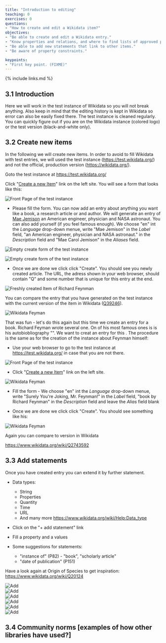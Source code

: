 ```yaml
---
title: "Introduction to editing"
teaching: 0
exercises: 0
questions:
- "How to create and edit a Wikidata item?"
objectives:
- "Be able to create and edit a Wikidata entry."
- "Know properties and relations, and where to find lists of approved properties and relations."
- "Be able to add new statements that link to other items."
- "Be aware of property constraints."

keypoints:
- "First key point. (FIXME)"
---
```



{% include links.md %}

## 3.1 Introduction

Here we will work in the test instance of Wikidata so you will not break anything. Also keep in mind that the editing history is kept in Wikidata so error can also be easily fixed there. The test instance is cleaned regularly. You can quickly figure out if you are on the Wikidata instance (colored logo) or the test version (black-and-white only).

## 3.2 Create new items

In the following we will create new items. In order to avoid to fill Wikidata with test entries, we will used the test instance (https://test.wikidata.org/) and not the official, production version (https://wikidata.org/).

Goto the test instance at https://test.wikidata.org/

Click "[Create a new Item](https://test.wikidata.org/wiki/Special:NewItem)" link on the left site. You will see a form that looks like this:

![Front Page of the test instance](../fig/l03-Screenshot_test_instance_front_page.png)  

- Please fill the form. You can now add an entry about anything you want like a book, a research article or and author. We will generate an entry of [Mae Jemison](https://en.wikipedia.org/wiki/Mae_Jemison) an American engineer, physician and NASA astronaut. You can also add yourself (if you feel famous enough). We choose "en" int the *Language* drop-down menue, write "Mae Jemison" in the *Label* field, "an American engineer, physician and NASA astronaut." in the *Description* field and "Mae Carol Jemison" in the *Aliases* field.

![Empty create form of the test instance](../fig/l03-Screenshot_test_instance_empty_create_page.png)  

![Empty create form of the test instance](../fig/l03-Mae_Jemison_01_Enter_in_form.png)  

- Once we are done we click click "Create". You should see you newly created article. The URL, the adress shown in your web browser, should contain "Q" and some number that is unique for this entry at the end.

![Freshly created Item of Richard Feynman](../fig/l03-Mae_Jemison_02_Newly_created_page.png)  

You can compare the entry that you have generated on the test instance with the current version of the item in Wikidata ([Q39246](https://www.wikidata.org/wiki/Q39246)).

![Wikidata Feyman](../fig/l03-Mae_Jemison_03_Official_Wikidata_entry_full.png)  

That was fun - let's do this again but this time we create an entry for a book. Richard Feyman wrote several one. On of his most famous ones is is his autobiobliography "". We want to creat an entry for this . The procedure is the same as for the creation of the instance about Feynman himself:

- Use your web browser to go to the test instance at https://test.wikidata.org/ in case that you are not there.

![Front Page of the test instance](../fig/l03-Screenshot_test_instance_front_page.png)  

- Click "[Create a new Item](https://test.wikidata.org/wiki/Special:NewItem)" link on the left site.

![Wikidata Feyman](../fig/l03-Mae_Jemison_04_Enter_in_form_book.png)  

- Fill the form -  We choose "en" int the *Language* drop-down menue, write "Surely You're Joking, Mr. Feynman!" in the *Label* field, "book by Richard Feynman" in the *Description* field and leave the *Alias* field blank



- Once we are done we click click "Create". You should see something like his:

![Wikidata Feyman](../fig/l03-Mae_Jemison_05_Newly_created_book.png)  

Again you can compare to version in Wikidata

https://www.wikidata.org/wiki/Q2743592

## 3.3 Add statements

Once you have created entry you can extend it by further statement. 

- Data types: 
    - String
    - Properties
    - Quantity
    - Time
    - URL
    - And many more https://www.wikidata.org/wiki/Help:Data_type

- Click on the "+ add statement" link



- Fill a property and a values

- Some suggestions for statements:
    - "instance of" (P82) - "book", "scholarly article"
    -  "date of publication" (P151) 

Have a look again at Origin of Species to get inspiration: https://www.wikidata.org/wiki/Q20124

![Add](../fig/l03-Mae_Jemison_07_Added_instance_of.png)  
![Add](../fig/l03-Mae_Jemison_08_Form_adding_publication_date.png)  
![Add](../fig/l03-Mae_Jemison_09_Added_publication_date.png)  
![Add](../fig/l03-Mae_Jemison_10_Added_authors.png)  
![Add](../fig/l03-Mae_Jemison_10_Form_adding_authors.png)  
![Add](../fig/l03-Mae_Jemison_11_Hoover_link.png)  

## 3.4 Community norms [examples of how other libraries have used?]
